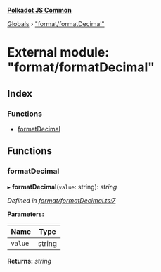 **[Polkadot JS Common](../README.md)**

[Globals](../globals.md) › ["format/formatDecimal"](_format_formatdecimal_.md)

# External module: "format/formatDecimal"

## Index

### Functions

* [formatDecimal](_format_formatdecimal_.md#formatdecimal)

## Functions

###  formatDecimal

▸ **formatDecimal**(`value`: string): *string*

*Defined in [format/formatDecimal.ts:7](https://github.com/polkadot-js/common/blob/a5d2369/packages/util/src/format/formatDecimal.ts#L7)*

**Parameters:**

Name | Type |
------ | ------ |
`value` | string |

**Returns:** *string*